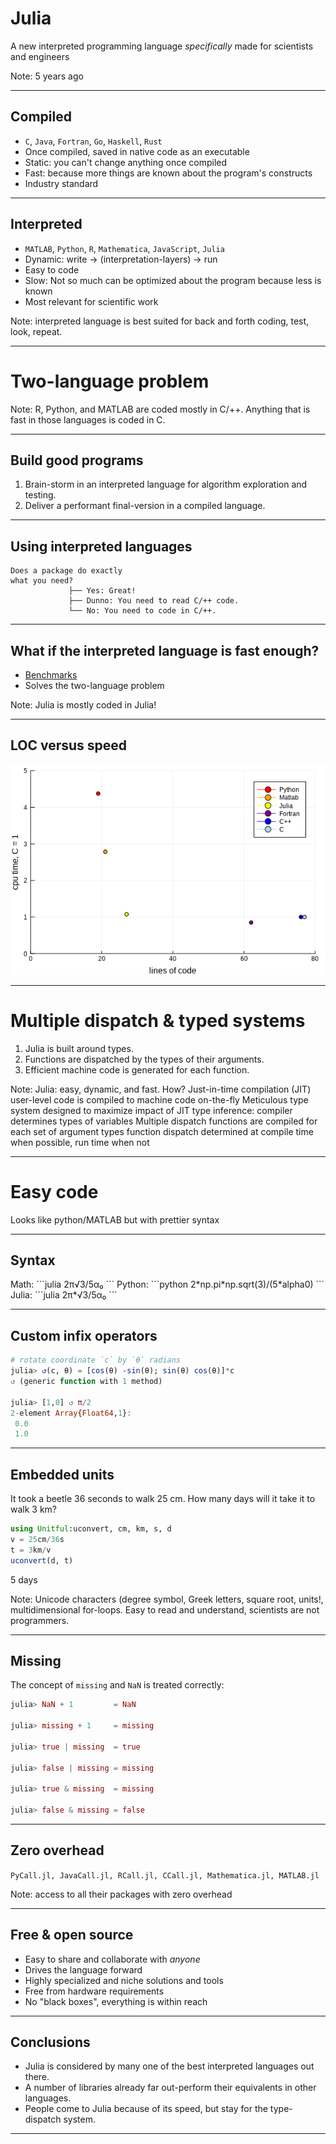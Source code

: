 # Julia

A new interpreted programming language *specifically* made for scientists and engineers

Note: 5 years ago


----

## Compiled

* `C`, `Java`, `Fortran`, `Go`, `Haskell`, `Rust`
* Once compiled, saved in native code as an executable
* Static: you can't change anything once compiled
* Fast: because more things are known about the program's constructs
* Industry standard

----

## Interpreted

* `MATLAB`, `Python`, `R`, `Mathematica`, `JavaScript`, `Julia`
* Dynamic: write → (interpretation-layers) → run
* Easy to code
* Slow: Not so much can be optimized about the program because less is known
* Most relevant for scientific work

Note: interpreted language is best suited for back and forth coding, test, look, repeat.


---

# Two-language problem

Note: R, Python, and MATLAB are coded mostly in C/++. Anything that is fast in those languages is coded in C.

----

## Build good programs

1. Brain-storm in an interpreted language for algorithm exploration and testing.
2. Deliver a performant final-version in a compiled language.


----

## Using interpreted languages

```none
Does a package do exactly
what you need?
             ├── Yes: Great!
             ├── Dunno: You need to read C/++ code.
             └── No: You need to code in C/++.
```

----

## What if the interpreted language is fast enough?

* [Benchmarks](https://julialang.org/benchmarks/)
* Solves the two-language problem

Note: Julia is mostly coded in Julia!

----

## LOC versus speed

![](./assets/cpu_vs_lines.png)


---

# Multiple dispatch & typed systems

1. Julia is built around types.
2. Functions are dispatched by the types of their arguments.
3. Efficient machine code is generated for each function.


Note: Julia: easy, dynamic, and fast. How?
    Just-in-time compilation (JIT)
        user-level code is compiled to machine code on-the-fly
    Meticulous type system
        designed to maximize impact of JIT
        type inference: compiler determines types of variables
    Multiple dispatch
        functions are compiled for each set of argument types
        function dispatch determined at compile time when possible, run time when not


---

# Easy code
Looks like python/MATLAB but with prettier syntax


----

## Syntax

<section style="text-align: left;">
Math:
```julia
2π√3/5α₀
```
Python:
```python
2*np.pi*np.sqrt(3)/(5*alpha0)
```
Julia:
```julia
2π*√3/5α₀
```

----

## Custom infix operators

```julia
# rotate coordinate `c` by `θ` radians
julia> ↺(c, θ) = [cos(θ) -sin(θ); sin(θ) cos(θ)]*c
↺ (generic function with 1 method)

julia> [1,0] ↺ π/2
2-element Array{Float64,1}:
 0.0
 1.0   
```

----

## Embedded units

It took a beetle 36 seconds to walk 25 cm. How many days will it take it to walk 3 km?

```julia
using Unitful:uconvert, cm, km, s, d
v = 25cm/36s
t = 3km/v
uconvert(d, t)
```
5 days

Note: Unicode characters (degree symbol, Greek letters, square root, units!, multidimensional for-loops. Easy to read and understand, scientists are not programmers.


---

# Missing

The concept of `missing` and `NaN` is treated correctly:
```julia
julia> NaN + 1         = NaN

julia> missing + 1     = missing

julia> true | missing  = true

julia> false | missing = missing

julia> true & missing  = missing

julia> false & missing = false
```


---

# Zero overhead

`PyCall.jl, JavaCall.jl, RCall.jl, CCall.jl, Mathematica.jl, MATLAB.jl`

Note: access to all their packages with zero overhead



---

# Free & open source

* Easy to share and collaborate with *anyone*
* Drives the language forward
* Highly specialized and niche solutions and tools
* Free from hardware requirements
* No "black boxes", everything is within reach


---

# Conclusions

* Julia is considered by many one of the best interpreted languages out there.
* A number of libraries already far out-perform their equivalents in other languages.
* People come to Julia because of its speed, but stay for the type-dispatch system.


---

<!-- .slide: data-background-color="#ffffff" data-background="./assets/logo.svg" data-background-size="contain" -->
